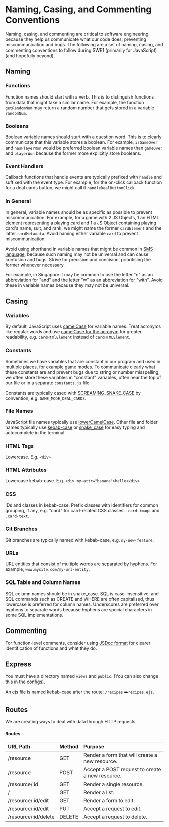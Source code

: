 # Naming, Casing, and Commenting Conventions

Naming, casing, and commenting are critical to software engineering because they help us communicate what our code does, preventing miscommunication and bugs. The following are a set of naming, casing, and commenting conventions to follow during SWE1 \(primarily for JavaScript\) \(and hopefully beyond\).

## Naming

### Functions

Function names should start with a verb. This is to distinguish functions from data that might take a similar name. For example, the function `getRandomNum` may return a random number that gets stored in a variable `randomNum`.

### Booleans

Boolean variable names should start with a question word. This is to clearly communicate that this variable stores a boolean. For example, `isGameOver` and `hasPlayerWon` would be preferred boolean variable names than `gameOver` and `playerWon` because the former more explicitly store booleans.

### Event Handlers

Callback functions that handle events are typically prefixed with `handle` and suffixed with the event type. For example, for the on-click callback function for a deal cards button, we might call it `handleDealButtonClick`.

### In General

In general, variable names should be as specific as possible to prevent miscommunication. For example, for a game with 2 JS Objects, 1 an HTML element representing a playing card and 1 a JS Object containing playing card's name, suit, and rank, we might name the former `cardElement` and the latter `cardMetadata`. Avoid naming either variable `card` to prevent miscommunication.

Avoid using shorthand in variable names that might be common in [SMS language](https://en.wikipedia.org/wiki/SMS_language), because such naming may not be universal and can cause confusion and bugs. Strive for precision and concision, prioritising the former whenever necessary.

For example, in Singapore it may be common to use the letter "n" as an abbreviation for "and" and the letter "w" as an abbreviation for "with". Avoid these in variable names because they may not be universal.

## Casing

### Variables

By default, JavaScript uses [camelCase](https://en.wikipedia.org/wiki/Naming_convention_%28programming%29#Examples_of_multiple-word_identifier_formats) for variable names. Treat acronyms like regular words and use [camelCase for the acronym](https://stackoverflow.com/questions/15526107/acronyms-in-camelcase#:~:text=When%20using%20acronyms%2C%20use%20Pascal,in%20identifiers%20or%20parameter%20names) for greater readability, e.g. `cardHtmlElement` instead of `cardHTMLElement`.

### Constants

Sometimes we have variables that are constant in our program and used in multiple places, for example game modes. To communicate clearly what these constants are and prevent bugs due to string or number misspelling, we often store these variables in "constant" variables, often near the top of our file or in a separate `constants.js` file.

Constants are typically cased with [SCREAMING\_SNAKE\_CASE](https://en.wikipedia.org/wiki/Naming_convention_%28programming%29#Examples_of_multiple-word_identifier_formats) by convention, e.g. `GAME_MODE_DEAL_CARDS`.

### File Names

JavaScript file names typically use [lowerCamelCase](https://en.wikipedia.org/wiki/Naming_convention_%28programming%29#Examples_of_multiple-word_identifier_formats). Other file and folder names typically use [kebab-case](https://en.wikipedia.org/wiki/Naming_convention_%28programming%29#Examples_of_multiple-word_identifier_formats) or [snake\_case](https://en.wikipedia.org/wiki/Naming_convention_%28programming%29#Examples_of_multiple-word_identifier_formats) for easy typing and autocomplete in the terminal. 

### HTML Tags

Lowercase. E.g. `<div>`

### HTML Attributes

Lowercase kebab-case. E.g. `<div my-attr="banana">hello</div>`

### CSS

IDs and classes in kebab-case. Prefix classes with identifiers for common grouping, if any, e.g. "card" for card-related CSS classes. `.card-image` and `.card-text`.

### Git Branches

Git branches are typically named with kebab-case, e.g. `my-new-feature`.

### URLs

URL entities that consist of multiple words are separated by hyphens. For example, `www.mysite.com/my-url-entity`.

### SQL Table and Column Names

SQL column names should be in snake\_case. SQL is case-insensitive, and SQL commands such as CREATE and WHERE are often capitalised, thus lowercase is preferred for column names. Underscores are preferred over hyphens to separate words because hyphens are special characters in some SQL implementations.

## Commenting

For function-level comments, consider using [JSDoc format](https://jsdoc.app/about-getting-started.html#adding-documentation-comments-to-your-code) for clearer identification of functions and what they do.

## Express

You must have a directory named `views` and `public`. \(You can also change this in the configs\).

An ejs file is named kebab-case after the route: `/recipes` ➡️`recipes.ejs`.

## Routes

We are creating ways to deal with data through HTTP requests. 

#### Routes

| URL Path | Method | Purpose |
| :--- | :--- | :--- |
| /resource | GET | Render a form that will create a new resource. |
| /resource | POST | Accept a POST request to create a new resource. |
| /resource/:id | GET | Render a single resource. |
| / | GET | Render a list. |
| /resource/:id/edit | GET | Render a form to edit. |
| /resource/:id/edit | PUT | Accept a request to edit. |
| /resource/:id/delete | DELETE | Accept a request to delete. |

